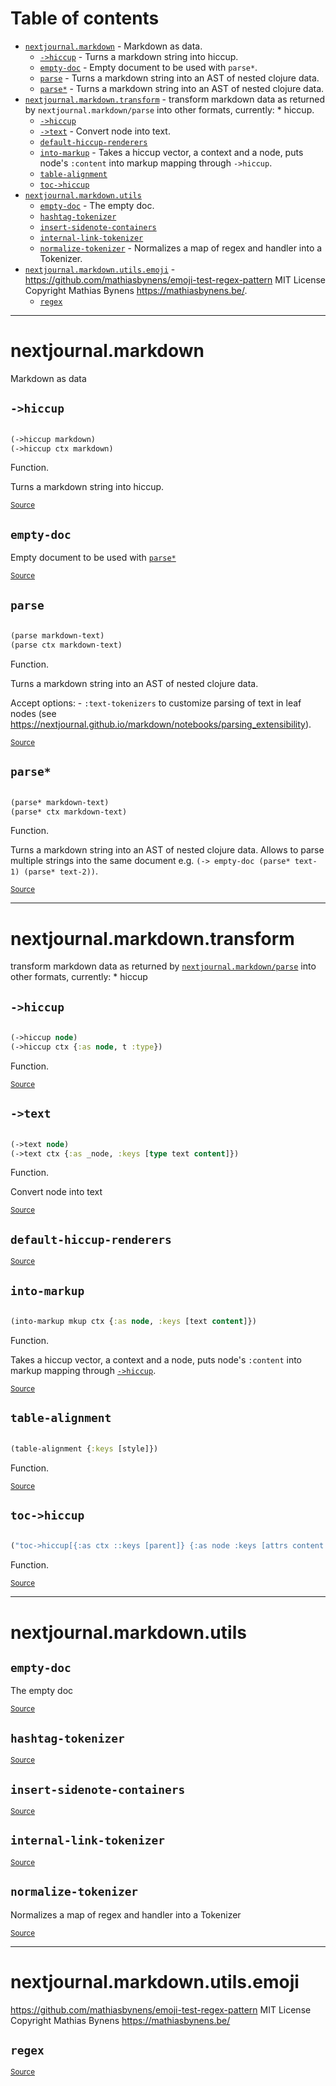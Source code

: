 # Table of contents
-  [`nextjournal.markdown`](#nextjournal.markdown)  - Markdown as data.
    -  [`->hiccup`](#nextjournal.markdown/->hiccup) - Turns a markdown string into hiccup.
    -  [`empty-doc`](#nextjournal.markdown/empty-doc) - Empty document to be used with <code>parse*</code>.
    -  [`parse`](#nextjournal.markdown/parse) - Turns a markdown string into an AST of nested clojure data.
    -  [`parse*`](#nextjournal.markdown/parse*) - Turns a markdown string into an AST of nested clojure data.
-  [`nextjournal.markdown.transform`](#nextjournal.markdown.transform)  - transform markdown data as returned by <code>nextjournal.markdown/parse</code> into other formats, currently: * hiccup.
    -  [`->hiccup`](#nextjournal.markdown.transform/->hiccup)
    -  [`->text`](#nextjournal.markdown.transform/->text) - Convert node into text.
    -  [`default-hiccup-renderers`](#nextjournal.markdown.transform/default-hiccup-renderers)
    -  [`into-markup`](#nextjournal.markdown.transform/into-markup) - Takes a hiccup vector, a context and a node, puts node's <code>:content</code> into markup mapping through <code>-&gt;hiccup</code>.
    -  [`table-alignment`](#nextjournal.markdown.transform/table-alignment)
    -  [`toc->hiccup`](#nextjournal.markdown.transform/toc->hiccup)
-  [`nextjournal.markdown.utils`](#nextjournal.markdown.utils) 
    -  [`empty-doc`](#nextjournal.markdown.utils/empty-doc) - The empty doc.
    -  [`hashtag-tokenizer`](#nextjournal.markdown.utils/hashtag-tokenizer)
    -  [`insert-sidenote-containers`](#nextjournal.markdown.utils/insert-sidenote-containers)
    -  [`internal-link-tokenizer`](#nextjournal.markdown.utils/internal-link-tokenizer)
    -  [`normalize-tokenizer`](#nextjournal.markdown.utils/normalize-tokenizer) - Normalizes a map of regex and handler into a Tokenizer.
-  [`nextjournal.markdown.utils.emoji`](#nextjournal.markdown.utils.emoji)  - https://github.com/mathiasbynens/emoji-test-regex-pattern MIT License Copyright Mathias Bynens <https://mathiasbynens.be/>.
    -  [`regex`](#nextjournal.markdown.utils.emoji/regex)

-----
# <a name="nextjournal.markdown">nextjournal.markdown</a>


Markdown as data




## <a name="nextjournal.markdown/->hiccup">`->hiccup`</a>
``` clojure

(->hiccup markdown)
(->hiccup ctx markdown)
```
Function.

Turns a markdown string into hiccup.
<p><sub><a href="https://github.com/nextjournal/markdown/blob/main/src/nextjournal/markdown.cljc#L48-L55">Source</a></sub></p>

## <a name="nextjournal.markdown/empty-doc">`empty-doc`</a>




Empty document to be used with [`parse*`](#nextjournal.markdown/parse*)
<p><sub><a href="https://github.com/nextjournal/markdown/blob/main/src/nextjournal/markdown.cljc#L8-L10">Source</a></sub></p>

## <a name="nextjournal.markdown/parse">`parse`</a>
``` clojure

(parse markdown-text)
(parse ctx markdown-text)
```
Function.

Turns a markdown string into an AST of nested clojure data.

  Accept options:
    - `:text-tokenizers` to customize parsing of text in leaf nodes (see https://nextjournal.github.io/markdown/notebooks/parsing_extensibility).
  
<p><sub><a href="https://github.com/nextjournal/markdown/blob/main/src/nextjournal/markdown.cljc#L22-L37">Source</a></sub></p>

## <a name="nextjournal.markdown/parse*">`parse*`</a>
``` clojure

(parse* markdown-text)
(parse* ctx markdown-text)
```
Function.

Turns a markdown string into an AST of nested clojure data.
  Allows to parse multiple strings into the same document
  e.g. `(-> empty-doc (parse* text-1) (parse* text-2))`.
<p><sub><a href="https://github.com/nextjournal/markdown/blob/main/src/nextjournal/markdown.cljc#L12-L20">Source</a></sub></p>

-----
# <a name="nextjournal.markdown.transform">nextjournal.markdown.transform</a>


transform markdown data as returned by [`nextjournal.markdown/parse`](#nextjournal.markdown/parse) into other formats, currently:
     * hiccup




## <a name="nextjournal.markdown.transform/->hiccup">`->hiccup`</a>
``` clojure

(->hiccup node)
(->hiccup ctx {:as node, t :type})
```
Function.
<p><sub><a href="https://github.com/nextjournal/markdown/blob/main/src/nextjournal/markdown/transform.cljc#L153-L162">Source</a></sub></p>

## <a name="nextjournal.markdown.transform/->text">`->text`</a>
``` clojure

(->text node)
(->text ctx {:as _node, :keys [type text content]})
```
Function.

Convert node into text
<p><sub><a href="https://github.com/nextjournal/markdown/blob/main/src/nextjournal/markdown/transform.cljc#L8-L14">Source</a></sub></p>

## <a name="nextjournal.markdown.transform/default-hiccup-renderers">`default-hiccup-renderers`</a>



<p><sub><a href="https://github.com/nextjournal/markdown/blob/main/src/nextjournal/markdown/transform.cljc#L71-L151">Source</a></sub></p>

## <a name="nextjournal.markdown.transform/into-markup">`into-markup`</a>
``` clojure

(into-markup mkup ctx {:as node, :keys [text content]})
```
Function.

Takes a hiccup vector, a context and a node, puts node's `:content` into markup mapping through [`->hiccup`](#nextjournal.markdown.transform/->hiccup).
<p><sub><a href="https://github.com/nextjournal/markdown/blob/main/src/nextjournal/markdown/transform.cljc#L30-L37">Source</a></sub></p>

## <a name="nextjournal.markdown.transform/table-alignment">`table-alignment`</a>
``` clojure

(table-alignment {:keys [style]})
```
Function.
<p><sub><a href="https://github.com/nextjournal/markdown/blob/main/src/nextjournal/markdown/transform.cljc#L21-L24">Source</a></sub></p>

## <a name="nextjournal.markdown.transform/toc->hiccup">`toc->hiccup`</a>
``` clojure

("toc->hiccup[{:as ctx ::keys [parent]} {:as node :keys [attrs content children]}]")
```
Function.
<p><sub><a href="https://github.com/nextjournal/markdown/blob/main/src/nextjournal/markdown/transform.cljc#L39-L51">Source</a></sub></p>

-----
# <a name="nextjournal.markdown.utils">nextjournal.markdown.utils</a>






## <a name="nextjournal.markdown.utils/empty-doc">`empty-doc`</a>




The empty doc
<p><sub><a href="https://github.com/nextjournal/markdown/blob/main/src/nextjournal/markdown/utils.cljc#L5-L7">Source</a></sub></p>

## <a name="nextjournal.markdown.utils/hashtag-tokenizer">`hashtag-tokenizer`</a>



<p><sub><a href="https://github.com/nextjournal/markdown/blob/main/src/nextjournal/markdown/utils.cljc#L13-L13">Source</a></sub></p>

## <a name="nextjournal.markdown.utils/insert-sidenote-containers">`insert-sidenote-containers`</a>



<p><sub><a href="https://github.com/nextjournal/markdown/blob/main/src/nextjournal/markdown/utils.cljc#L17-L17">Source</a></sub></p>

## <a name="nextjournal.markdown.utils/internal-link-tokenizer">`internal-link-tokenizer`</a>



<p><sub><a href="https://github.com/nextjournal/markdown/blob/main/src/nextjournal/markdown/utils.cljc#L15-L15">Source</a></sub></p>

## <a name="nextjournal.markdown.utils/normalize-tokenizer">`normalize-tokenizer`</a>




Normalizes a map of regex and handler into a Tokenizer
<p><sub><a href="https://github.com/nextjournal/markdown/blob/main/src/nextjournal/markdown/utils.cljc#L9-L11">Source</a></sub></p>

-----
# <a name="nextjournal.markdown.utils.emoji">nextjournal.markdown.utils.emoji</a>


https://github.com/mathiasbynens/emoji-test-regex-pattern
  MIT License
  Copyright Mathias Bynens <https://mathiasbynens.be/>




## <a name="nextjournal.markdown.utils.emoji/regex">`regex`</a>



<p><sub><a href="https://github.com/nextjournal/markdown/blob/main/src/nextjournal/markdown/utils/emoji.cljc#L15-L16">Source</a></sub></p>
